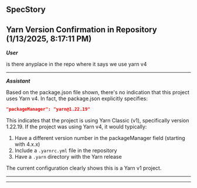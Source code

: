 ## SpecStory

## Yarn Version Confirmation in Repository (1/13/2025, 8:17:11 PM)

_**User**_

is there anyplace in the repo where it says we use yarn v4

---

_**Assistant**_

Based on the package.json file shown, there's no indication that this project uses Yarn v4. In fact, the package.json explicitly specifies:

```json:package.json
"packageManager": "yarn@1.22.19"
```

This indicates that the project is using Yarn Classic (v1), specifically version 1.22.19. If the project was using Yarn v4, it would typically:

1. Have a different version number in the packageManager field (starting with 4.x.x)
2. Include a `.yarnrc.yml` file in the repository
3. Have a `.yarn` directory with the Yarn release

The current configuration clearly shows this is a Yarn v1 project.

---



---

